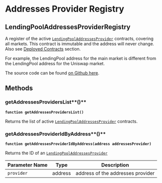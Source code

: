 # Addresses Provider Registry

## LendingPoolAddressesProviderRegistry

A register of the active [`LendingPoolAddressesProvider`](../addresses-provider/) contracts, covering all markets. This contract is immutable and the address will never change. Also see [Deployed Contracts](../../deployed-contracts/deployed-contracts.md) section.

For example, the LendingPool address for the main market is different from the LendingPool address for the Uniswap market.

The source code can be found [on Github here](https://github.com/aave/protocol-v2/blob/ice/mainnet-deployment-03-12-2020/contracts/protocol/configuration/LendingPoolAddressesProviderRegistry.sol).

## Methods

### getAddressesProvidersList**()**

**`function getAddressesProvidersList()`**

Returns the list of active [`LendingPoolAddressesProvider`](../addresses-provider/) contracts.

### getAddressesProviderIdByAddress**()**

**`function getAddressesProviderIdByAddress(address addressesProvider)`**

Returns the ID of an [`LendingPoolAddressesProvider`](../addresses-provider/)

| Parameter Name | Type    | Description                       |
| -------------- | ------- | --------------------------------- |
| `provider`     | address | address of the addresses provider |
